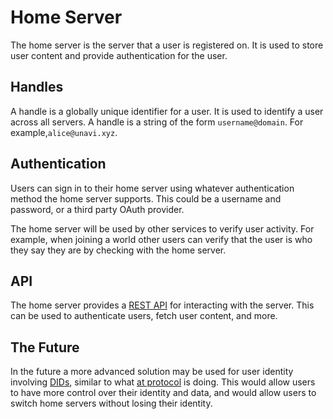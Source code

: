 # Home Server

The home server is the server that a user is registered on. It is used to store user content and provide authentication for the user.

## Handles

A handle is a globally unique identifier for a user. It is used to identify a user across all servers. A handle is a string of the form `username@domain`. For example,`alice@unavi.xyz`.

## Authentication

Users can sign in to their home server using whatever authentication method the home server supports. This could be a username and password, or a third party OAuth provider.

The home server will be used by other services to verify user activity. For example, when joining a world other users can verify that the user is who they say they are by checking with the home server.

## API

The home server provides a [REST API](./api) for interacting with the server. This can be used to authenticate users, fetch user content, and more.

## The Future

In the future a more advanced solution may be used for user identity involving [DIDs](https://w3c-ccg.github.io/did-spec/), similar to what [at protocol](https://atproto.com/guides/identity) is doing. This would allow users to have more control over their identity and data, and would allow users to switch home servers without losing their identity.
